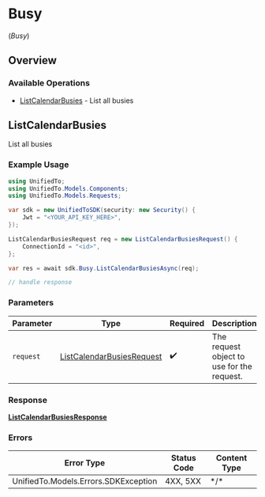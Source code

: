 # Busy
(*Busy*)

## Overview

### Available Operations

* [ListCalendarBusies](#listcalendarbusies) - List all busies

## ListCalendarBusies

List all busies

### Example Usage

```csharp
using UnifiedTo;
using UnifiedTo.Models.Components;
using UnifiedTo.Models.Requests;

var sdk = new UnifiedToSDK(security: new Security() {
    Jwt = "<YOUR_API_KEY_HERE>",
});

ListCalendarBusiesRequest req = new ListCalendarBusiesRequest() {
    ConnectionId = "<id>",
};

var res = await sdk.Busy.ListCalendarBusiesAsync(req);

// handle response
```

### Parameters

| Parameter                                                                       | Type                                                                            | Required                                                                        | Description                                                                     |
| ------------------------------------------------------------------------------- | ------------------------------------------------------------------------------- | ------------------------------------------------------------------------------- | ------------------------------------------------------------------------------- |
| `request`                                                                       | [ListCalendarBusiesRequest](../../Models/Requests/ListCalendarBusiesRequest.md) | :heavy_check_mark:                                                              | The request object to use for the request.                                      |

### Response

**[ListCalendarBusiesResponse](../../Models/Requests/ListCalendarBusiesResponse.md)**

### Errors

| Error Type                           | Status Code                          | Content Type                         |
| ------------------------------------ | ------------------------------------ | ------------------------------------ |
| UnifiedTo.Models.Errors.SDKException | 4XX, 5XX                             | \*/\*                                |